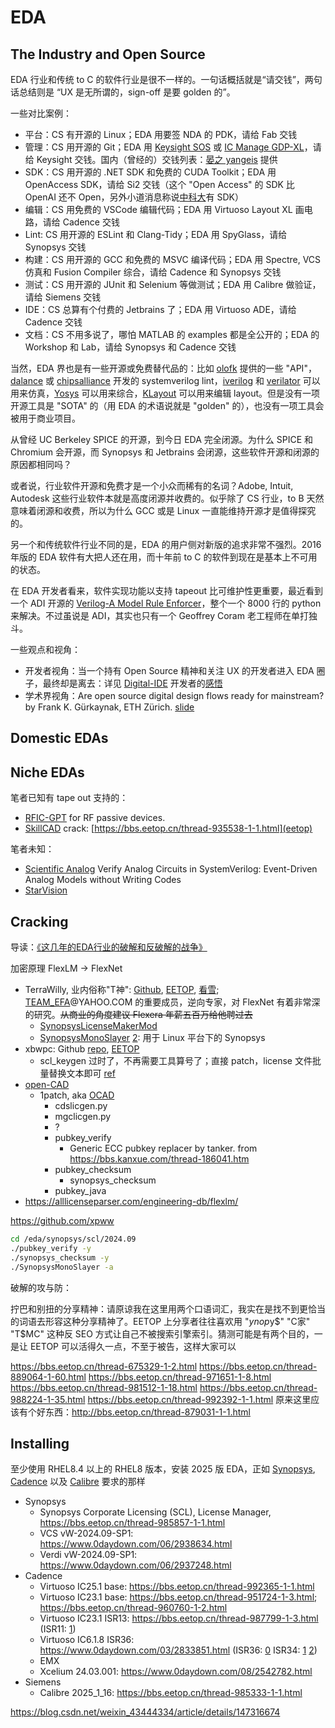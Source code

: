 # EDA

## The Industry and Open Source

EDA 行业和传统 to C 的软件行业是很不一样的。一句话概括就是“请交钱”，两句话总结则是 “UX 是无所谓的，sign-off 是要 golden 的”。

一些对比案例：

- 平台：CS 有开源的 Linux；EDA 用要签 NDA 的 PDK，请给 Fab 交钱
- 管理：CS 用开源的 Git；EDA 用 [Keysight SOS](https://www.keysight.com/us/en/products/software/pathwave-design-software/design-data-and-ip-management/design-data-management-sos.html) 或 [IC Manage GDP-XL](https://www.icmanage.com/design-ip-management-gdp-xl/)，请给 Keysight 交钱。国内（曾经的）交钱列表：[晏之 yangeis](http://www.yangeis.com.cn/news/38.html) 提供
- SDK：CS 用开源的 .NET SDK 和免费的 CUDA Toolkit；EDA 用 OpenAccess SDK，请给 Si2 交钱（这个 "Open Access" 的 SDK 比 OpenAI 还不 Open，另外小道消息称说[中科大](https://bbs.eetop.cn/thread-962015-1-1.html)有 SDK）
- 编辑：CS 用免费的 VSCode 编辑代码；EDA 用 Virtuoso Layout XL 画电路，请给 Cadence 交钱
- Lint: CS 用开源的 ESLint 和 Clang-Tidy；EDA 用 SpyGlass，请给 Synopsys 交钱
- 构建：CS 用开源的 GCC 和免费的 MSVC 编译代码；EDA 用 Spectre, VCS 仿真和 Fusion Compiler 综合，请给 Cadence 和 Synopsys 交钱
- 测试：CS 用开源的 JUnit 和 Selenium 等做测试；EDA 用 Calibre 做验证，请给 Siemens 交钱
- IDE：CS 总算有个付费的 Jetbrains 了；EDA 用 Virtuoso ADE，请给 Cadence 交钱 
- 文档：CS 不用多说了，哪怕 MATLAB 的 examples 都是全公开的；EDA 的 Workshop 和 Lab，请给 Synopsys 和 Cadence 交钱


当然，EDA 界也是有一些开源或免费替代品的：比如 [olofk](https://github.com/olofk/edalize) 提供的一些 "API"，[dalance](https://github.com/dalance) 或 [chipsalliance](https://github.com/chipsalliance) 开发的 systemverilog lint，[iverilog](https://github.com/steveicarus/iverilog) 和 [verilator](https://github.com/verilator/verilator) 可以用来仿真，[Yosys](https://github.com/YosysHQ/yosys) 可以用来综合，[KLayout](https://www.klayout.de/) 可以用来编辑 layout。但是没有一项开源工具是 "SOTA" 的（用 EDA 的术语说就是 "golden" 的），也没有一项工具会被用于商业项目。

从曾经 UC Berkeley SPICE 的开源，到今日 EDA 完全闭源。为什么 SPICE 和 Chromium 会开源，而 Synopsys 和 Jetbrains 会闭源，这些软件开源和闭源的原因都相同吗？

或者说，行业软件开源和免费才是一个小众而稀有的名词？Adobe, Intuit, Autodesk 这些行业软件本就是高度闭源并收费的。似乎除了 CS 行业，to B 天然意味着闭源和收费，所以为什么 GCC 或是 Linux 一直能维持开源才是值得探究的。

另一个和传统软件行业不同的是，EDA 的用户侧对新版的追求非常不强烈。2016 年版的 EDA 软件有大把人还在用，而十年前 to C 的软件到现在是基本上不可用的状态。

在 EDA 开发者看来，软件实现功能以支持 tapeout 比可维护性更重要，最近看到一个 ADI 开源的 [Verilog-A Model Rule Enforcer](https://github.com/analogdevicesinc/vampyre)，整个一个 8000 行的 python 来解决。不过虽说是 ADI，其实也只有一个 Geoffrey Coram 老工程师在单打独斗。



一些观点和视角：

- 开发者视角：当一个持有 Open Source 精神和关注 UX 的开发者进入 EDA 圈子，最终却是离去：详见 [Digital-IDE](https://github.com/Digital-EDA/Digital-IDE) 开发者的[感悟](https://www.zhihu.com/question/1890410020828575085/answer/1917651711587230283)
- 学术界视角：Are open source digital design flows ready for mainstream? by Frank K. Gürkaynak, ETH Zürich. [slide](https://mos-ak.org/bruges_2024/publication/8_Gurkaynak_ESSERC_2024_ETHZ_pulp.pdf)

## Domestic EDAs



## Niche EDAs

笔者已知有 tape out 支持的：

- [RFIC-GPT](https://zhuanlan.zhihu.com/p/719728477) for RF passive devices.
- [SkillCAD](https://skillcad.com) crack: [https://bbs.eetop.cn/thread-935538-1-1.html](eetop)

笔者未知：

- [Scientific Analog](https://www.scianalog.com/) Verify Analog Circuits in SystemVerilog: Event-Driven Analog Models without Writing Codes
- [StarVision](https://www.concept.de/StarVision.html)

## Cracking

导读：[《这几年的EDA行业的破解和反破解的战争》](https://bbs.eetop.cn/thread-675771-1-115.html)

加密原理 FlexLM → FlexNet


- TerraWilly, 业内俗称"T神": [Github](https://github.com/TerraWilly), [EETOP](https://blog.eetop.cn/space-uid-1764513.html), [看雪](https://bbs.kanxue.com/homepage-post-830221-1.htm); [TEAM_EFA](https://github.com/BinaryHackerLab)@YAHOO.COM 的重要成员，逆向专家，对 FlexNet 有着非常深的研究。~~从商业的角度建议 Flexera 年薪五百万给他聘过去~~
  - [SynopsysLicenseMakerMod](https://bbs.eetop.cn/thread-985077-1-1.html)
  - [SynopsysMonoSlayer](https://bbs.eetop.cn/thread-962956-1-1.html) [2](https://bbs.eetop.cn/thread-978013-9-1.html): 用于 Linux 平台下的 Synopsys
- xbwpc: Github [repo](https://github.com/xbwpc/EDA_FeatureColle), [EETOP](https://blog.eetop.cn/856100)
  - scl_keygen 过时了，不再需要工具算号了；直接 patch，license 文件批量替换文本即可 [ref](https://bbs.eetop.cn/forum.php?mod=redirect&goto=findpost&ptid=983358&pid=11397884)
- [open-CAD](https://bbs.eetop.cn/thread-863823-1-1.html)
  - 1patch, aka [OCAD](https://bbs.eetop.cn/thread-863823-1-1.html)
    - cdslicgen.py
    - mgclicgen.py
    - ? 
    - pubkey_verify
      - Generic ECC pubkey replacer by tanker. from https://bbs.kanxue.com/thread-186041.htm
    - pubkey_checksum
      - synopsys_checksum
    - pubkey_java
- https://alllicenseparser.com/engineering-db/flexlm/


https://github.com/xpww

```bash
cd /eda/synopsys/scl/2024.09
./pubkey_verify -y
./synopsys_checksum -y
./SynopsysMonoSlayer -a
```


破解的攻与防：

拧巴和别扭的分享精神：请原谅我在这里用两个口语词汇，我实在是找不到更恰当的词语去形容这种分享精神了。EETOP 上分享者往往喜欢用 "$ynop$y$" "C家" "T$MC" 这种反 SEO 方式让自己不被搜索引擎索引。猜测可能是有两个目的，一是让 EETOP 可以活得久一点，不至于被告，这样大家可以


https://bbs.eetop.cn/thread-675329-1-2.html
https://bbs.eetop.cn/thread-889064-1-60.html
https://bbs.eetop.cn/thread-971651-1-8.html
https://bbs.eetop.cn/thread-981512-1-18.html
https://bbs.eetop.cn/thread-988224-1-35.html
https://bbs.eetop.cn/thread-992392-1-1.html
原来这里应该有个好东西：http://bbs.eetop.cn/thread-879031-1-1.html

## Installing

至少使用 RHEL8.4 以上的 RHEL8 版本，安装 2025 版 EDA，正如 [Synopsys](https://www.synopsys.com/support/licensing-installation-computeplatforms/compute-platforms/compute-platforms-roadmap.html), [Cadence](https://www.cadence.com/en_US/home/support/computing-platform-support/support-road-map-2023x-2026x.html) 以及 [Calibre](https://calibre.mentorcloudservices.com/docs/Calibre_OS_Roadmap.htm) 要求的那样

- Synopsys
  - Synopsys Corporate Licensing (SCL), License Manager, https://bbs.eetop.cn/thread-985857-1-1.html
  - VCS vW-2024.09-SP1: https://www.0daydown.com/06/2938634.html
  - Verdi vW-2024.09-SP1: https://www.0daydown.com/06/2937248.html
- Cadence
  - Virtuoso IC25.1 base: https://bbs.eetop.cn/thread-992365-1-1.html
  - Virtuoso IC23.1 base: https://bbs.eetop.cn/thread-951724-1-3.html; https://bbs.eetop.cn/thread-960760-1-2.html
  - Virtuoso IC23.1 ISR13: https://bbs.eetop.cn/thread-987799-1-3.html (ISR11: [1](https://bbs.eetop.cn/thread-985337-1-13.html))
  - Virtuoso IC6.1.8 ISR36: https://www.0daydown.com/03/2833851.html (ISR36: [0](https://bbs.eetop.cn/thread-991316-1-1.html) ISR34: [1](https://bbs.eetop.cn/thread-986436-1-27.html) [2](https://bbs.eetop.cn/thread-981601-1-21.html))
  - EMX
  - Xcelium 24.03.001: https://www.0daydown.com/08/2542782.html
- Siemens
  - Calibre 2025_1_16: https://bbs.eetop.cn/thread-985333-1-1.html


https://blog.csdn.net/weixin_43444334/article/details/147316674

